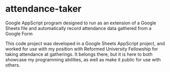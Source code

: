 # attendance-taker
Google AppScript program designed to run as an extension of a Google Sheets file and automatically record attendance data gathered from a Google Form

This code project was developed in a Google Sheets AppScript project, and worked for use with my position with Reformed University Fellowship
for taking attendance at gatherings. It belongs there, but it is here to both showcase my programming abilities, as well as make it public for use with others.
